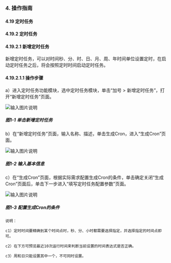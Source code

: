 ### 4. 操作指南

#### 4.19 定时任务

#### 4.19.2 定时任务

#### 4.19.2.1 新增定时任务

新增定时任务，可以对时间秒、分、时、日、月、周、年时间单位设置定时，在启动定时任务之后，将会按照定时时间启动定时任务。

#### 4.19.2.1.1 操作步骤

a）进入定时任务功能模块，选中定时任务模块，单击“加号 > 新增定时任务”，打开“新增定时任务”页面。

![输入图片说明](../../../../../images/SoFlu%EF%BC%88%E5%90%8E%E7%AB%AF%EF%BC%89%E5%BC%80%E5%8F%91%E5%B9%B3%E5%8F%B0/1.%20%E6%9C%80%E6%96%B0%E7%89%88%E6%9C%AC%20-%20%E6%9B%B4%E6%96%B0%E6%97%A5%E6%9C%9F%20-%202022.10.08/4.%20%E6%93%8D%E4%BD%9C%E6%8C%87%E5%8D%97/19.%20%E5%AE%9A%E6%97%B6%E4%BB%BB%E5%8A%A1/2.%20%E5%AE%9A%E6%97%B6%E4%BB%BB%E5%8A%A1/image.png)

##### 图1-1 单击新增定时任务

b）在“新增定时任务”页面，输入名称、描述，单击生成Cron，进入“生成Cron”页面。

![输入图片说明](../../../../../images/SoFlu%EF%BC%88%E5%90%8E%E7%AB%AF%EF%BC%89%E5%BC%80%E5%8F%91%E5%B9%B3%E5%8F%B0/1.%20%E6%9C%80%E6%96%B0%E7%89%88%E6%9C%AC%20-%20%E6%9B%B4%E6%96%B0%E6%97%A5%E6%9C%9F%20-%202022.10.08/4.%20%E6%93%8D%E4%BD%9C%E6%8C%87%E5%8D%97/19.%20%E5%AE%9A%E6%97%B6%E4%BB%BB%E5%8A%A1/2.%20%E5%AE%9A%E6%97%B6%E4%BB%BB%E5%8A%A1/1-2.png)

##### 图1-2 输入基本信息

c）在“生成Cron”页面，根据实际需求配置生成Cron的条件，单击确定关闭“生成Cron”页面后，单击下一步进入“填写定时任务配置参数”页面。

![输入图片说明](../../../../../images/SoFlu%EF%BC%88%E5%90%8E%E7%AB%AF%EF%BC%89%E5%BC%80%E5%8F%91%E5%B9%B3%E5%8F%B0/1.%20%E6%9C%80%E6%96%B0%E7%89%88%E6%9C%AC%20-%20%E6%9B%B4%E6%96%B0%E6%97%A5%E6%9C%9F%20-%202022.10.08/4.%20%E6%93%8D%E4%BD%9C%E6%8C%87%E5%8D%97/19.%20%E5%AE%9A%E6%97%B6%E4%BB%BB%E5%8A%A1/2.%20%E5%AE%9A%E6%97%B6%E4%BB%BB%E5%8A%A1/1-3.png)

##### 图1-3 配置生成Cron的条件

```
说明：

c1）定时时间要精确到某个时间点时，秒、分、小时都需要选择指定，并选择指定的时间点即可。

c2）在下方可预览最近10次运行时间来判断当前设置的时间表达式是否正确。

c3）周和日只能设置其中一个，不可同时设置。
```
